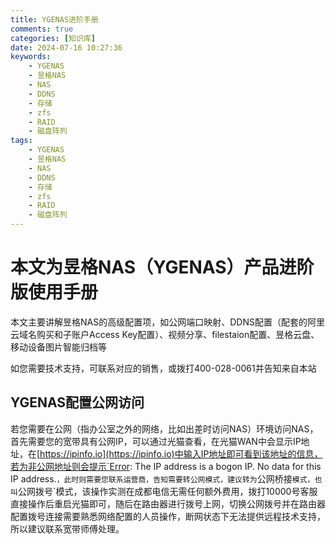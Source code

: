 ```yaml
---
title: YGENAS进阶手册
comments: true
categories: [知识库]
date: 2024-07-16 10:27:36
keywords:
    - YGENAS
    - 昱格NAS
    - NAS
    - DDNS
    - 存储
    - zfs
    - RAID
    - 磁盘阵列
tags:
    - YGENAS
    - 昱格NAS
    - NAS
    - DDNS
    - 存储
    - zfs
    - RAID
    - 磁盘阵列
---
```


# 本文为昱格NAS（YGENAS）产品进阶版使用手册

本文主要讲解昱格NAS的高级配置项，如公网端口映射、DDNS配置（配套的阿里云域名购买和子账户Access Key配置）、视频分享、filestaion配置、昱格云盘、移动设备图片智能归档等

如您需要技术支持，可联系对应的销售，或拨打400-028-0061并告知来自本站

<!-- more -->

## YGENAS配置公网访问

若您需要在公网（指办公室之外的网络，比如出差时访问NAS）环境访问NAS，首先需要您的宽带具有公网IP，可以通过光猫查看，在光猫WAN中会显示IP地址，在[https://ipinfo.io](https://ipinfo.io)中输入IP地址即可看到该地址的信息，若为非公网地址则会提示`Error: The IP address is a bogon IP. No data for this IP address.`，此时则需要您联系运营商，告知需要转公网模式，建议转为`公网桥接`模式，也叫`公网拨号`模式，该操作实测在成都电信无需任何额外费用，拨打10000号客服直接操作后重启光猫即可，随后在路由器进行拨号上网，切换公网拨号并在路由器配置拨号连接需要熟悉网络配置的人员操作，断网状态下无法提供远程技术支持，所以建议联系宽带师傅处理。
